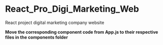 # React_Pro_Digi_Marketing_Web
React project
digital marketing company website




**Move the corresponding component code from App.js to their respective files in the components folder**

